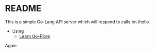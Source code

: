 # README #

This is a simple Go-Lang API server which will respond to calls on /hello

* Using
    * [Learn Go-Fibre](https://gofiber.io/)



Again
